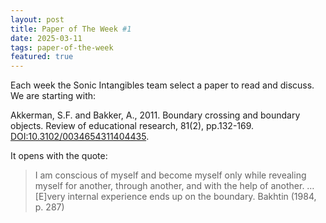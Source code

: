 ```yaml
---
layout: post
title: Paper of The Week #1
date: 2025-03-11 
tags: paper-of-the-week
featured: true
---
```


Each week the Sonic Intangibles team select a paper to read and discuss. We are starting with: 

Akkerman, S.F. and Bakker, A., 2011. Boundary crossing and boundary objects. Review of educational research, 81(2), pp.132-169. 
[DOI:10.3102/0034654311404435](https://doi.org/10.3102/0034654311404435).

It opens with the quote:
> I am conscious of myself and become myself only while revealing myself for another, through another, and with the help of another. … [E]very internal experience ends up on the boundary.
Bakhtin (1984, p. 287)

